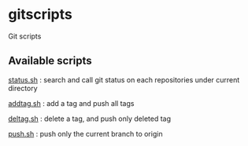 gitscripts
==========

Git scripts

Available scripts
-----------------

[status.sh](doc/status.md) : search and call git status on each repositories under current directory

[addtag.sh](doc/addtag.md) : add a tag and push all tags

[deltag.sh](doc/deltag.md) : delete a tag, and push only deleted tag

[push.sh](doc/push.md) : push only the current branch to origin
